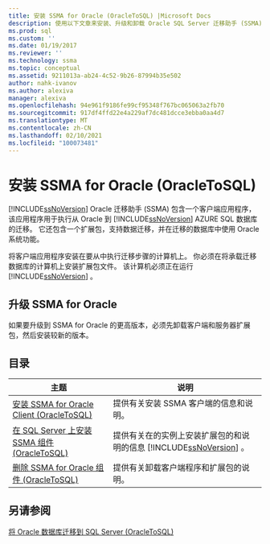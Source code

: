 ```yaml
---
title: 安装 SSMA for Oracle (OracleToSQL) |Microsoft Docs
description: 使用以下文章来安装、升级和卸载 Oracle SQL Server 迁移助手 (SSMA) ，其中包括客户端应用程序和扩展包。
ms.prod: sql
ms.custom: ''
ms.date: 01/19/2017
ms.reviewer: ''
ms.technology: ssma
ms.topic: conceptual
ms.assetid: 9211013a-ab24-4c52-9b26-87994b35e502
author: nahk-ivanov
ms.author: alexiva
manager: alexiva
ms.openlocfilehash: 94e961f9186fe99cf95348f767bc065063a2fb70
ms.sourcegitcommit: 917df4ffd22e4a229af7dc481dcce3ebba0aa4d7
ms.translationtype: MT
ms.contentlocale: zh-CN
ms.lasthandoff: 02/10/2021
ms.locfileid: "100073481"
---
```

# <a name="installing-ssma--for-oracle-oracletosql"></a>安装 SSMA for Oracle (OracleToSQL)
[!INCLUDE[ssNoVersion](../../includes/ssnoversion-md.md)] Oracle 迁移助手 (SSMA) 包含一个客户端应用程序，该应用程序用于执行从 Oracle 到 [!INCLUDE[ssNoVersion](../../includes/ssnoversion-md.md)] AZURE SQL 数据库的迁移。 它还包含一个扩展包，支持数据迁移，并在迁移的数据库中使用 Oracle 系统功能。  
  
将客户端应用程序安装在要从中执行迁移步骤的计算机上。 你必须在将承载迁移数据库的计算机上安装扩展包文件。 该计算机必须正在运行 [!INCLUDE[ssNoVersion](../../includes/ssnoversion-md.md)] 。  
  
## <a name="upgrading-ssma-for-oracle"></a>升级 SSMA for Oracle  
如果要升级到 SSMA for Oracle 的更高版本，必须先卸载客户端和服务器扩展包，然后安装较新的版本。  
  
## <a name="contents"></a>目录  
  
|主题|说明|  
|---------|---------------|  
|[安装 SSMA for Oracle Client &#40;OracleToSQL&#41;](../../ssma/oracle/installing-ssma-for-oracle-client-oracletosql.md)|提供有关安装 SSMA 客户端的信息和说明。|  
|[在 SQL Server 上安装 SSMA 组件 &#40;OracleToSQL&#41;](../../ssma/oracle/installing-ssma-components-on-sql-server-oracletosql.md)|提供有关在的实例上安装扩展包的和说明的信息 [!INCLUDE[ssNoVersion](../../includes/ssnoversion-md.md)] 。|  
|[删除 SSMA for Oracle 组件 &#40;OracleToSQL&#41;](../../ssma/oracle/removing-ssma-for-oracle-components-oracletosql.md)|提供有关卸载客户端程序和扩展包的说明。|  
  
## <a name="see-also"></a>另请参阅  
[将 Oracle 数据库迁移到 SQL Server &#40;OracleToSQL&#41;](../../ssma/oracle/migrating-oracle-databases-to-sql-server-oracletosql.md)  
  
